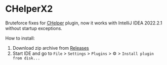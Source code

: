 # CHelperX2

Bruteforce fixes for [CHelper](https://github.com/EgorKulikov/idea-chelper) plugin, now it works with IntelliJ IDEA
2022.2.1 without startup exceptions.

How to install:
1. Download zip archive from [Releases](https://github.com/denbkh/idea-chelperx2/releases)
1. Start IDE and go to `File` > `Settings` > `Plugins` > ⚙️ > `Install plugin from disk...`
